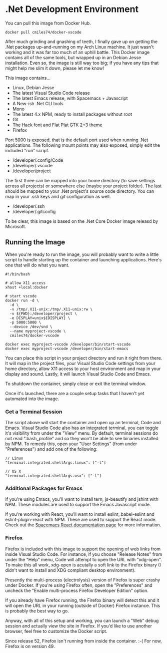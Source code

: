 .Net Development Environment
============================

You can pull this image from Docker Hub.

    docker pull cmiles74/docker-vscode

After much grinding and gnashing of teeth, I finally gave up on getting the .Net
packages up-and-running on my Arch Linux machine. It just wasn't working and it
was far too much of an uphill battle. This Docker image contains all of the same
tools, but wrapped up in an Debian Jesse installation. Even so, the image is
still way too big; if you have any tips that might help me slim it down, please
let me know!

This image contains...

* Linux, Debian Jesse
* The latest Visual Studio Code release
* The latest Emacs release, with Spacemacs + Javascript
* A New-ish .Net CLI tools
* Mono 
* The latest 4.x NPM, ready to install packages without root
* Git
* The Hack font and Flat Plat GTK 2+3 theme
* Firefox

Port 5000 is exposed, that is the default port used when running .Net
applications. The following mount points may also exposed, simply edit the
included "run" script.

* /developer/.config/Code
* /developer/.vscode
* /developer/project
      
The first three can be mapped into your home directory (to save settings across
all projects) or somewhere else (maybe your project folder). The last should be
mapped to your .Net project's source code directory. You can map in your .ssh
keys and git configuration as well.

* /developer/.ssh
* /developer/.gitconfig

To be clear, this image is based on the .Net Core Docker image releasd by
Microsoft.

Running the Image
-----------------

When you're ready to run the image, you will probably want to write a little
script to handle starting up the container and launching applications. Here's
one that will do what you want.

    #!/bin/bash

    # allow X11 access
    xhost +local:docker

    # start vscode
    docker run -d \
      -d \
      -v /tmp/.X11-unix:/tmp/.X11-unix:rw \
      -v ${PWD}:/developer/project \
      -e DISPLAY=unix${DISPLAY} \
      -p 5000:5000 \
      --device /dev/snd \
      --name myproject-vscode \
      cmiles74/docker-vscode

    docker exec myproject-vscode /developer/bin/start-vscode
    docker exec myproject-vscode /developer/bin/start-emacs

You can place this script in your project directory and run it right from there.
It will map in the project files, your Visual Studio Code settings from your
home directory, allow X11 access to your host environment and map in your
display and sound. Lastly, it will launch Visual Studio Code and Emacs.

To shutdown the container, simply close or exit the terminal window.

Once it's launched, there are a couple setup tasks that I haven't yet automated
into the image. 

### Get a Terminal Session

The script above will start the container and open up an terminal, Code and
Emacs. Visual Studio Code also has an integrated terminal, you can toggle it's
visibility from under the "View" menu. By default, terminal sessions do not read
".bash_profile" and so they won't be able to see binaries installed by NPM. To
remedy this, open your "User Settings" (from under "Preferences") and add one of
the following:

    // Linux
    "terminal.integrated.shellArgs.linux": ["-l"]

    // OS X
    "terminal.integrated.shellArgs.osx": ["-l"]

### Additional Packages for Emacs

If you're using Emacs, you'll want to install tern, js-beautify and jshint with
NPM. These modules are used to support the Emacs Javascript mode. 

If you're working with React, you'll want to install eslint, babel-eslint and
eslint-plugin-react with NPM. These are used to support the React mode. Check
out the
[Spacemacs React documentation page](https://github.com/syl20bnr/spacemacs/tree/master/layers/%2Bframeworks/react)
for more information.

### Firefox

Firefox is included with this image to support the opening of web links from
inside Visual Studio Code. For instance, if you choose "Release Notes" from
under the "Help" menu, Code will attempt to open the URL with "xdg-open". To
make this all work, xdg-open is acutally a soft link to the Firefox binary (I
didn't want to install and XDG compliant desktop environment).

Presently the multi-process (electrolysis) version of Firefox is super crashy
under Docker. If you're using Firefox often, open the "Preferences" and uncheck
the "Enable multi-process Firefox Developer Edition" option.

If you already have Firefox running, the Firefox binary will detect this and it
will open the URL in your running (outside of Docker) Firefox instance. This is
probably the best way to go.

Anyway, with all of this setup and working, you can launch a "Web" debug session
and actually view the site in Firefox. If you'd like to use another browser,
feel free to customize the Docker script.

Since release 52, Firefox isn't running from inside the container. :-( For now,
Firefox is on version 49.
